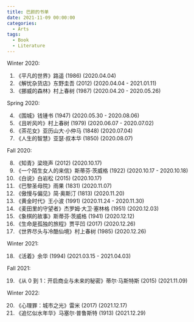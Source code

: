 ```yaml
---
title: 巴颜的书单
date: 2021-11-09 00:00:00
categories:
  - Arts
tags:
  - Book
  - Literature
---
```


Winter 2020:

1. 《平凡的世界》路遥 (1986)
   (2020.04.04)
2. 《解忧杂货店》东野圭吾 (2012)
   (2020.04.04 - 2021.01.11)
3. 《挪威的森林》村上春树 (1987)
   (2020.04.20 - 2020.05.26)

Spring 2020:

4. 《围城》钱锺书 (1947)
   (2020.05.30 - 2020.08.06)
5. 《且听风吟》村上春树 (1979)
   (2020.06.07 - 2020.07.02)
6. 《茶花女》亚历山大·小仲马 (1848)
   (2020.07.04)
7. 《人生的智慧》亚瑟·叔本华 (1850)
   (2020.08.07)

Fall 2020:

8. 《知青》梁晓声 (2012)
   (2020.10.17)
9. 《一个陌生女人的来信》斯蒂芬·茨威格 (1922)
   (2020.10.17 - 2020.10.18)
10. 《白说》白岩松 (2015)
    (2020.10.17)
11. 《巴黎圣母院》雨果 (1831)
    (2020.11.07)
12. 《傲慢与偏见》简·奥斯汀 (1813)
    (2020.11.20)
13. 《黄金时代》王小波 (1991)
    (2020.11.24 - 2020.11.30)
14. 《麦田里的守望者》杰罗姆·大卫·塞林格 (1951)
    (2020.12.03)
15. 《象棋的故事》斯蒂芬·茨威格 (1941)
    (2020.12.12)
16. 《生命是孤独的旅程》贾平凹 (2017)
    (2020.12.26)
17. 《世界尽头与冷酷仙境》村上春树 (1985)
    (2020.12.26)

Winter 2021:

18. 《活着》余华 (1994)
    (2021.03.15 - 2021.04.03)

Fall 2021:

19. 《从 0 到 1：开启商业与未来的秘密》蒂尔·马斯特斯 (2015)
    (2021.11.09)

Winter 2022:

20. 《心理罪：城市之光》雷米 (2017)
    (2021.12.17)
21. 《追忆似水年华》马塞尔·普鲁斯特 (1913)
    (2021.12.29)
